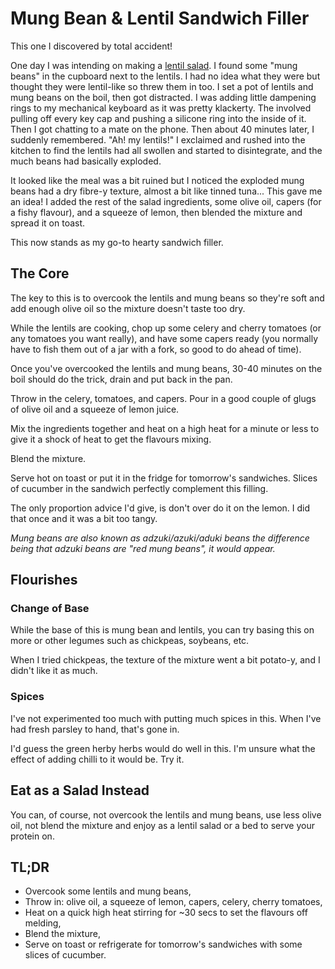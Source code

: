 # Mung Bean & Lentil Sandwich Filler

This one I discovered by total accident!

One day I was intending on making a [lentil salad](#eat-as-a-salad-instead).  I
found some "mung beans" in the cupboard next to the lentils.  I had no idea
what they were but thought they were lentil-like so threw them in too.  I set a
pot of lentils and mung beans on the boil, then got distracted.  I was adding
little dampening rings to my mechanical keyboard as it was pretty klackerty.
The involved pulling off every key cap and pushing a silicone ring into the
inside of it. Then I got chatting to a mate on the phone.  Then about 40
minutes later, I suddenly remembered. "Ah! my lentils!" I exclaimed and rushed
into the kitchen to find the lentils had all swollen and started to
disintegrate, and the much beans had basically exploded.

It looked like the meal was a bit ruined but I noticed the exploded mung beans
had a dry fibre-y texture, almost a bit like tinned tuna... This gave me an
idea!  I added the rest of the salad ingredients, some olive oil, capers (for a
fishy flavour), and a squeeze of lemon, then blended the mixture and spread it
on toast.

This now stands as my go-to hearty sandwich filler.

## The Core

The key to this is to overcook the lentils and mung beans so they're soft and
add enough olive oil so the mixture doesn't taste too dry.

While the lentils are cooking, chop up some celery and cherry tomatoes (or any
tomatoes you want really), and have some capers ready (you normally have to
fish them out of a jar with a fork, so good to do ahead of time).

Once you've overcooked the lentils and mung beans, 30-40 minutes on the boil
should do the trick, drain and put back in the pan.

Throw in the celery, tomatoes, and capers.  Pour in a good couple of glugs of
olive oil and a squeeze of lemon juice.

Mix the ingredients together and heat on a high heat for a minute or less to
give it a shock of heat to get the flavours mixing.

Blend the mixture.

Serve hot on toast or put it in the fridge for tomorrow's sandwiches. Slices
of cucumber in the sandwich perfectly complement this filling.

The only proportion advice I'd give, is don't over do it on the lemon.  I did
that once and it was a bit too tangy.

_Mung beans are also known as adzuki/azuki/aduki beans the difference being
that adzuki beans are "red mung beans", it would appear._

## Flourishes

### Change of Base

While the base of this is mung bean and lentils, you can try basing this on
more or other legumes such as chickpeas, soybeans, etc.

When I tried chickpeas, the texture of the mixture went a bit potato-y, and I
didn't like it as much.

### Spices

I've not experimented too much with putting much spices in this.  When I've had
fresh parsley to hand, that's gone in.

I'd guess the green herby herbs would do well in this.  I'm unsure what the
effect of adding chilli to it would be.  Try it.

## Eat as a Salad Instead

You can, of course, not overcook the lentils and mung beans, use less olive
oil, not blend the mixture and enjoy as a lentil salad or a bed to serve your
protein on.

## TL;DR

- Overcook some lentils and mung beans,
- Throw in: olive oil, a squeeze of lemon, capers, celery, cherry tomatoes,
- Heat on a quick high heat stirring for ~30 secs to set the flavours off
  melding,
- Blend the mixture,
- Serve on toast or refrigerate for tomorrow's sandwiches with some slices of
  cucumber.

